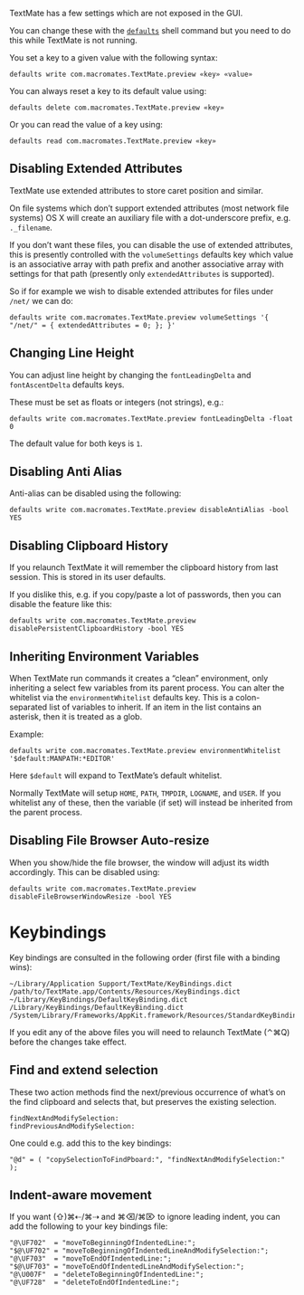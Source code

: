 TextMate has a few settings which are not exposed in the GUI.

You can change these with the [`defaults`](http://developer.apple.com/documentation/Darwin/Reference/ManPages/man1/defaults.1.html) shell command but you need to do this while TextMate is not running.

You set a key to a given value with the following syntax:

	defaults write com.macromates.TextMate.preview «key» «value»

You can always reset a key to its default value using:

	defaults delete com.macromates.TextMate.preview «key»

Or you can read the value of a key using:

	defaults read com.macromates.TextMate.preview «key»

## Disabling Extended Attributes

TextMate use extended attributes to store caret position and similar.

On file systems which don’t support extended attributes (most network file systems) OS X will create an auxiliary file with a dot-underscore prefix, e.g. `._filename`.

If you don’t want these files, you can disable the use of extended attributes, this is presently controlled with the `volumeSettings` defaults key which value is an associative array with path prefix and another associative array with settings for that path (presently only `extendedAttributes` is supported).

So if for example we wish to disable extended attributes for files under `/net/` we can do:

	defaults write com.macromates.TextMate.preview volumeSettings '{ "/net/" = { extendedAttributes = 0; }; }'

## Changing Line Height

You can adjust line height by changing the `fontLeadingDelta` and `fontAscentDelta` defaults keys.

These must be set as floats or integers (not strings), e.g.:

    defaults write com.macromates.TextMate.preview fontLeadingDelta -float 0

The default value for both keys is `1`.

## Disabling Anti Alias

Anti-alias can be disabled using the following:

	defaults write com.macromates.TextMate.preview disableAntiAlias -bool YES

## Disabling Clipboard History

If you relaunch TextMate it will remember the clipboard history from last session. This is stored in its user defaults.

If you dislike this, e.g. if you copy/paste a lot of passwords, then you can disable the feature like this:

	defaults write com.macromates.TextMate.preview disablePersistentClipboardHistory -bool YES

## Inheriting Environment Variables

When TextMate run commands it creates a “clean” environment, only inheriting a select few variables from its parent process. You can alter the whitelist via the `environmentWhitelist` defaults key. This is a colon-separated list of variables to inherit. If an item in the list contains an asterisk, then it is treated as a glob.

Example:

	defaults write com.macromates.TextMate.preview environmentWhitelist '$default:MANPATH:*EDITOR'

Here `$default` will expand to TextMate’s default whitelist.

Normally TextMate will setup `HOME`, `PATH`, `TMPDIR`, `LOGNAME`, and `USER`. If you whitelist any of these, then the variable (if set) will instead be inherited from the parent process.

## Disabling File Browser Auto-resize

When you show/hide the file browser, the window will adjust its width accordingly. This can be disabled using:

	defaults write com.macromates.TextMate.preview disableFileBrowserWindowResize -bool YES

# Keybindings

Key bindings are consulted in the following order (first file with a binding wins):

	~/Library/Application Support/TextMate/KeyBindings.dict
	/path/to/TextMate.app/Contents/Resources/KeyBindings.dict
	~/Library/KeyBindings/DefaultKeyBinding.dict
	/Library/KeyBindings/DefaultKeyBinding.dict
	/System/Library/Frameworks/AppKit.framework/Resources/StandardKeyBinding.dict

If you edit any of the above files you will need to relaunch TextMate (⌃⌘Q) before the changes take effect.

## Find and extend selection

These two action methods find the next/previous occurrence of what’s on the find clipboard and selects that, but preserves the existing selection.

	findNextAndModifySelection:
	findPreviousAndModifySelection:

One could e.g. add this to the key bindings:

	"@d" = ( "copySelectionToFindPboard:", "findNextAndModifySelection:" );

## Indent-aware movement

If you want (⇧)⌘⇠/⌘⇢ and ⌘⌫/⌘⌦ to ignore leading indent, you can add the following to your key bindings file:

	"@\UF702"  = "moveToBeginningOfIndentedLine:";
	"$@\UF702" = "moveToBeginningOfIndentedLineAndModifySelection:";
	"@\UF703"  = "moveToEndOfIndentedLine:";
	"$@\UF703" = "moveToEndOfIndentedLineAndModifySelection:";
	"@\U007F"  = "deleteToBeginningOfIndentedLine:";
	"@\UF728"  = "deleteToEndOfIndentedLine:";
